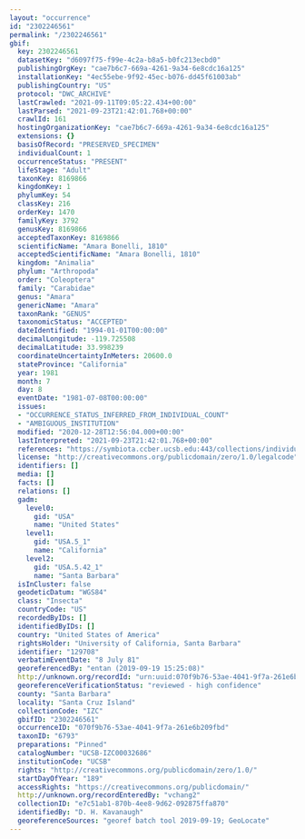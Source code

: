 ```yaml
---
layout: "occurrence"
id: "2302246561"
permalink: "/2302246561"
gbif:
  key: 2302246561
  datasetKey: "d6097f75-f99e-4c2a-b8a5-b0fc213ecbd0"
  publishingOrgKey: "cae7b6c7-669a-4261-9a34-6e8cdc16a125"
  installationKey: "4ec55ebe-9f92-45ec-b076-dd45f61003ab"
  publishingCountry: "US"
  protocol: "DWC_ARCHIVE"
  lastCrawled: "2021-09-11T09:05:22.434+00:00"
  lastParsed: "2021-09-23T21:42:01.768+00:00"
  crawlId: 161
  hostingOrganizationKey: "cae7b6c7-669a-4261-9a34-6e8cdc16a125"
  extensions: {}
  basisOfRecord: "PRESERVED_SPECIMEN"
  individualCount: 1
  occurrenceStatus: "PRESENT"
  lifeStage: "Adult"
  taxonKey: 8169866
  kingdomKey: 1
  phylumKey: 54
  classKey: 216
  orderKey: 1470
  familyKey: 3792
  genusKey: 8169866
  acceptedTaxonKey: 8169866
  scientificName: "Amara Bonelli, 1810"
  acceptedScientificName: "Amara Bonelli, 1810"
  kingdom: "Animalia"
  phylum: "Arthropoda"
  order: "Coleoptera"
  family: "Carabidae"
  genus: "Amara"
  genericName: "Amara"
  taxonRank: "GENUS"
  taxonomicStatus: "ACCEPTED"
  dateIdentified: "1994-01-01T00:00:00"
  decimalLongitude: -119.725508
  decimalLatitude: 33.998239
  coordinateUncertaintyInMeters: 20600.0
  stateProvince: "California"
  year: 1981
  month: 7
  day: 8
  eventDate: "1981-07-08T00:00:00"
  issues:
  - "OCCURRENCE_STATUS_INFERRED_FROM_INDIVIDUAL_COUNT"
  - "AMBIGUOUS_INSTITUTION"
  modified: "2020-12-28T12:56:04.000+00:00"
  lastInterpreted: "2021-09-23T21:42:01.768+00:00"
  references: "https://symbiota.ccber.ucsb.edu:443/collections/individual/index.php?occid=129708"
  license: "http://creativecommons.org/publicdomain/zero/1.0/legalcode"
  identifiers: []
  media: []
  facts: []
  relations: []
  gadm:
    level0:
      gid: "USA"
      name: "United States"
    level1:
      gid: "USA.5_1"
      name: "California"
    level2:
      gid: "USA.5.42_1"
      name: "Santa Barbara"
  isInCluster: false
  geodeticDatum: "WGS84"
  class: "Insecta"
  countryCode: "US"
  recordedByIDs: []
  identifiedByIDs: []
  country: "United States of America"
  rightsHolder: "University of California, Santa Barbara"
  identifier: "129708"
  verbatimEventDate: "8 July 81"
  georeferencedBy: "entan (2019-09-19 15:25:08)"
  http://unknown.org/recordId: "urn:uuid:070f9b76-53ae-4041-9f7a-261e6b209fbd"
  georeferenceVerificationStatus: "reviewed - high confidence"
  county: "Santa Barbara"
  locality: "Santa Cruz Island"
  collectionCode: "IZC"
  gbifID: "2302246561"
  occurrenceID: "070f9b76-53ae-4041-9f7a-261e6b209fbd"
  taxonID: "6793"
  preparations: "Pinned"
  catalogNumber: "UCSB-IZC00032686"
  institutionCode: "UCSB"
  rights: "http://creativecommons.org/publicdomain/zero/1.0/"
  startDayOfYear: "189"
  accessRights: "https://creativecommons.org/publicdomain/"
  http://unknown.org/recordEnteredBy: "vchang2"
  collectionID: "e7c51ab1-870b-4ee8-9d62-092875ffa870"
  identifiedBy: "D. H. Kavanaugh"
  georeferenceSources: "georef batch tool 2019-09-19; GeoLocate"
---
```

